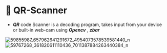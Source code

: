 # 📱 QR-Scanner

- *__QR__* code Scanner is a decoding program, takes input from your device or built-in web-cam using *__Opencv__* , *__zbar__*

![59855987_657962641291672_4954073578539581440_n](https://user-images.githubusercontent.com/40190772/57476949-f48cb100-7297-11e9-9125-0e460ecaf639.png)![59767268_361820611110436_7011387884263440384_n](https://user-images.githubusercontent.com/40190772/57476950-f48cb100-7297-11e9-98b7-9bbb6dfd6609.png)

